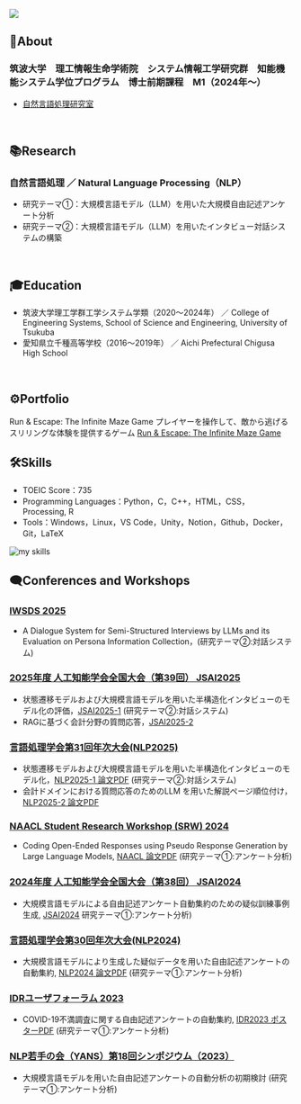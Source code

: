 ![](https://komarev.com/ghpvc/?username=R76H94&blue)

## 👤About

### 筑波大学　理工情報生命学術院　システム情報工学研究群　知能機能システム学位プログラム　博士前期課程　M1（2024年～）

- [自然言語処理研究室]
<br>

## 📚Research

### 自然言語処理 ／ Natural Language Processing（NLP）

- 研究テーマ①：大規模言語モデル（LLM）を用いた大規模自由記述アンケート分析
- 研究テーマ②：大規模言語モデル（LLM）を用いたインタビュー対話システムの構築
<br>

## 🎓Education

- 筑波大学理工学群工学システム学類（2020～2024年） ／ College of Engineering Systems, School of Science and Engineering, University of Tsukuba
- 愛知県立千種高等学校（2016～2019年） ／ Aichi Prefectural Chigusa High School
<br>

## ⚙️Portfolio

Run & Escape: The Infinite Maze Game
プレイヤーを操作して、敵から逃げるスリリングな体験を提供するゲーム
[Run & Escape: The Infinite Maze Game](https://github.com/R76H94/SIM)

## 🛠️Skills
- TOEIC Score：735
- Programming Languages：Python，C，C++，HTML，CSS，Processing, R
- Tools：Windows，Linux，VS Code，Unity，Notion，Github，Docker，Git，LaTeX
<img alt="my skills" src="https://skillicons.dev/icons?theme=dark&perline=7&i=python,c,cpp,html,css,docker,git,github,latex,linux,notion,processing,pytorch,r,sklearn,ubuntu,unity,vscode,windows" />
<br>

## 🗨️Conferences and Workshops

### [IWSDS 2025]
- A Dialogue System for Semi-Structured Interviews by LLMs and its Evaluation on Persona Information Collection，(研究テーマ②:対話システム)
### [2025年度 人工知能学会全国大会（第39回） JSAI2025]
- 状態遷移モデルおよび大規模言語モデルを用いた半構造化インタビューのモデル化の評価，[JSAI2025-1] (研究テーマ②:対話システム)
- RAGに基づく会計分野の質問応答，[JSAI2025-2]
### [言語処理学会第31回年次大会(NLP2025)]
- 状態遷移モデルおよび大規模言語モデルを用いた半構造化インタビューのモデル化，[NLP2025-1 論文PDF] (研究テーマ②:対話システム)
- 会計ドメインにおける質問応答のためのLLM を用いた解説ページ順位付け，[NLP2025-2 論文PDF]

### [NAACL Student Research Workshop (SRW) 2024]
- Coding Open-Ended Responses using Pseudo Response Generation by Large Language Models, [NAACL 論文PDF] (研究テーマ①:アンケート分析)
### [2024年度 人工知能学会全国大会（第38回） JSAI2024]
- 大規模言語モデルによる自由記述アンケート自動集約のための疑似訓練事例生成, [JSAI2024] 研究テーマ①:アンケート分析)
### [言語処理学会第30回年次大会(NLP2024)]
- 大規模言語モデルにより生成した疑似データを用いた自由記述アンケートの自動集約, [NLP2024 論文PDF] (研究テーマ①:アンケート分析)
### [IDRユーザフォーラム 2023]
- COVID-19不満調査に関する自由記述アンケートの自動集約, [IDR2023 ポスターPDF] (研究テーマ①:アンケート分析)
### [NLP若手の会（YANS）第18回シンポジウム（2023）]
- 大規模言語モデルを用いた自由記述アンケートの自動分析の初期検討 (研究テーマ①:アンケート分析)
<br>


[自然言語処理研究室]: http://nlp.iit.tsukuba.ac.jp/

[IWSDS 2025]: https://sites.google.com/view/iwsds2025/home
[2025年度 人工知能学会全国大会（第39回） JSAI2025]: https://www.ai-gakkai.or.jp/jsai2025/
[JSAI2025-1]: https://confit.atlas.jp/guide/event/jsai2025/subject/2D1-GS-9-02/advanced
[JSAI2025-2]: https://confit.atlas.jp/guide/event/jsai2025/subject/3E4-OS-11a-01/advanced
[言語処理学会第31回年次大会(NLP2025)]: https://anlp.jp/nlp2025/
[NLP2025-1 論文PDF]: https://www.anlp.jp/proceedings/annual_meeting/2025/pdf_dir/P10-12.pdf
[NLP2025-2 論文PDF]: https://www.anlp.jp/proceedings/annual_meeting/2025/pdf_dir/E7-4.pdf

[NAACL Student Research Workshop (SRW) 2024]: https://naacl2024-srw.github.io/
[NAACL 論文PDF]: https://aclanthology.org/2024.naacl-srw.26/
[2024年度 人工知能学会全国大会（第38回） JSAI2024]: https://www.ai-gakkai.or.jp/jsai2024/
[JSAI2024]: https://confit.atlas.jp/guide/event/jsai2024/subject/1J4-OS-10b-03/tables?cryptoId=
[言語処理学会第30回年次大会(NLP2024)]: https://www.anlp.jp/nlp2024/
[NLP2024 論文PDF]: https://www.anlp.jp/proceedings/annual_meeting/2024/pdf_dir/D9-5.pdf
[IDRユーザフォーラム 2023]: https://www.nii.ac.jp/dsc/idr/userforum/2023.html
[IDR2023 ポスターPDF]: https://www.nii.ac.jp/dsc/idr/userforum/poster/IDR-UF2023_P12.pdf
[NLP若手の会（YANS）第18回シンポジウム（2023）]: https://yans.anlp.jp/entry/yans2023program
